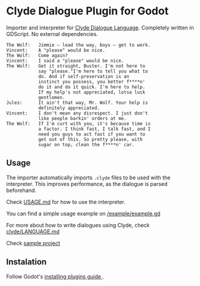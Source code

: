 # Clyde Dialogue Plugin for Godot

Importer and interpreter for [Clyde Dialogue Language](https://github.com/viniciusgerevini/clyde). Completely written in GDScript. No external dependencies.


```
The Wolf:   Jimmie – lead the way, boys – get to work.
Vincent:    A "please" would be nice.
The Wolf:   Come again?
Vincent:    I said a "please" would be nice.
The Wolf:   Get it straight, Buster. I'm not here to
            say "please."I'm here to tell you what to
            do. And if self-preservation is an
            instinct you possess, you better f****n'
            do it and do it quick. I'm here to help.
            If my help's not appreciated, lotsa luck
            gentlemen.
Jules:      It ain't that way, Mr. Wolf. Your help is
            definitely appreciated.
Vincent:    I don't mean any disrespect. I just don't
            like people barkin' orders at me.
The Wolf:   If I'm curt with you, it's because time is
            a factor. I think fast, I talk fast, and I
            need you guys to act fast if you want to
            get out of this. So pretty please, with
            sugar on top, clean the f****n' car.
```

## Usage

The importer automatically imports `.clyde` files to be used with the interpreter. This improves performance, as the dialogue is parsed beforehand.

Check [USAGE.md](./USAGE.md) for how to use the interpreter.

You can find a simple usage example on [/example/example.gd](./example/example.gd)

For more about how to write dialogues using Clyde, check [clyde/LANGUAGE.md](https://github.com/viniciusgerevini/clyde/blob/master/LANGUAGE.md)

Check [sample project](https://github.com/viniciusgerevini/godot-clyde-sample)

## Instalation

Follow Godot's [ installing plugins guide ]( https://docs.godotengine.org/en/stable/tutorials/plugins/editor/installing_plugins.html).

